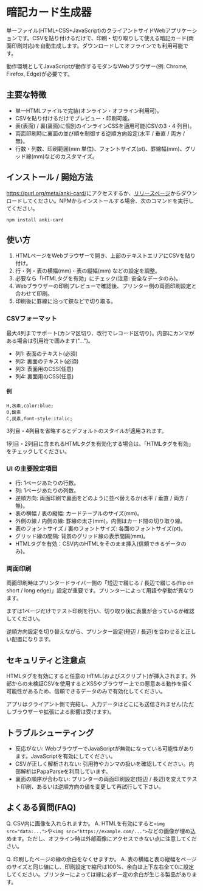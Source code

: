 <!-- Document: README.md

「暗記カード生成器」の日本語マニュアル。

Metadata:

	id - 3db72088-ba41-462f-91de-7284bf80422d
	author - <qq542vev at https://purl.org/meta/me/>
	version - 0.1.0
	created - 2020-09-01
	modified - 2025-09-01
	copyright - Copyright (C) 2025-2025 qq542vev. Some rights reserved.
	license - <CC-BY-4.0 at https://creativecommons.org/licenses/by/4.0/>

See Also:

	* <Project homepage at https://github.com/qq542vev/anki-card>
	* <Bug report at https://github.com/qq542vev/anki-card/issues>
-->

# 暗記カード生成器

単一ファイル(HTML+CSS+JavaScript)のクライアントサイドWebアプリケーションです。CSVを貼り付けるだけで、印刷・切り取りして使える暗記カード(両面印刷対応)を自動生成します。ダウンロードしてオフラインでも利用可能です。

動作環境としてJavaScriptが動作するモダンなWebブラウザー(例: Chrome, Firefox, Edge)が必要です。

## 主要な特徴

 * 単一HTMLファイルで完結(オンライン・オフライン利用可)。
 * CSVを貼り付けるだけでプレビュー・印刷可能。
 * 表(表面) / 裏(裏面)に個別のインラインCSSを適用可能(CSVの3・4 列目)。
 * 両面印刷時に裏面の並び順を制御する逆順方向設定(水平 / 垂直 / 両方 / 無)。
 * 行数・列数、印刷範囲(mm 単位)、フォントサイズ(pt)、罫線幅(mm)、グリッド線(mm)などのカスタマイズ。

## インストール / 開始方法

<https://purl.org/meta/anki-card/>にアクセスするか、[リリースページ](https://purl.org/meta/anki-card/download)からダウンロードしてください。NPMからインストールする場合、次のコマンドを実行してください。

~~~
npm install anki-card
~~~

## 使い方

 1. HTMLページをWebブラウザーで開き、上部のテキストエリアにCSVを貼り付け。
 2. 行・列・表の横幅(mm)・表の縦幅(mm) などの設定を調整。
 3. 必要なら「HTMLタグを有効」にチェック(注意: 安全なデータのみ)。
 4. Webブラウザーの印刷プレビューで確認後、プリンター側の両面印刷設定と合わせて印刷。
 5. 印刷後に罫線に沿って鋏などで切り取る。

### CSVフォーマット

最大4列までサポート(カンマ区切り、改行でレコード区切り)。内部にカンマがある場合は引用符で囲みます("...")。

 * 列1: 表面のテキスト(必須)
 * 列2: 裏面のテキスト(必須)
 * 列3: 表面用のCSS(任意)
 * 列4: 裏面用のCSS(任意)

#### 例

~~~
H,水素,color:blue;
O,酸素
C,炭素,font-style:italic;
~~~

3列目・4列目を省略するとデフォルトのスタイルが適用されます。

1列目・2列目に含まれるHTMLタグを有効化する場合は、「HTMLタグを有効」をチェックしてください。

### UI の主要設定項目

 * 行: 1ページあたりの行数。
 * 列: 1ページあたりの列数。
 * 逆順方向: 両面印刷で裏面をどのように並べ替えるか(水平 / 垂直 / 両方 / 無)。
 * 表の横幅 / 表の縦幅: カードテーブルのサイズ(mm)。
 * 外側の線 / 内側の線: 罫線の太さ(mm)。内側はカード間の切り取り線。
 * 表のフォントサイズ / 裏のフォントサイズ: 各面のフォントサイズ(pt)。
 * グリッド線の間隔: 背景のグリッド線の表示間隔(mm)。
 * HTMLタグを有効：CSV内のHTMLをそのまま挿入(信頼できるデータのみ)。

### 両面印刷

両面印刷時はプリンタードライバー側の「短辺で綴じる / 長辺で綴じる(flip on short / long edge)」設定が重要です。プリンターによって用語や挙動が異なります。
 
まずは1ページだけでテスト印刷を行い、切り取り後に表裏が合っているか確認してください。

逆順方向設定を切り替えながら、プリンター設定(短辺 / 長辺)を合わせると正しい配置になります。

## セキュリティと注意点

HTMLタグを有効にすると任意の HTML(およびスクリプト)が挿入されます。外部からの未検証CSVを使用するとXSSやブラウザー上での悪意ある動作を招く可能性があるため、信頼できるデータのみで有効化してください。

アプリはクライアント側で完結し、入力データはどこにも送信されません(ただしブラウザーや拡張による影響は受けます)。

## トラブルシューティング

 * 反応がない: WebブラウザーでJavaScriptが無効になっている可能性があります。JavaScriptを有効にしてください。
 * CSVが正しく解析されない: 引用符やカンマの扱いを確認してください。内部解析はPapaParseを利用しています。
 * 裏面の順序が合わない: プリンターの両面印刷設定(短辺 / 長辺)を変えてテスト印刷、あるいは逆順方向の値を変更して再試行して下さい。


## よくある質問(FAQ)

Q. CSV内に画像を入れられますか。
A. HTMLを有効にすると`<img src="data:...">`や`<img src="https://example.com/...">`などの画像が埋め込めます。ただし、オフライン時は外部画像にアクセスできない点に注意してください。

Q. 印刷したページの縁の余白をなくせますか。
A. 表の横幅と表の縦幅をページのサイズと同じ値にし、印刷設定で縮尺は100%、余白は上下左右全て0に設定してください。プリンターによっては縁に必ず一定の余白が生じる製品があります。
